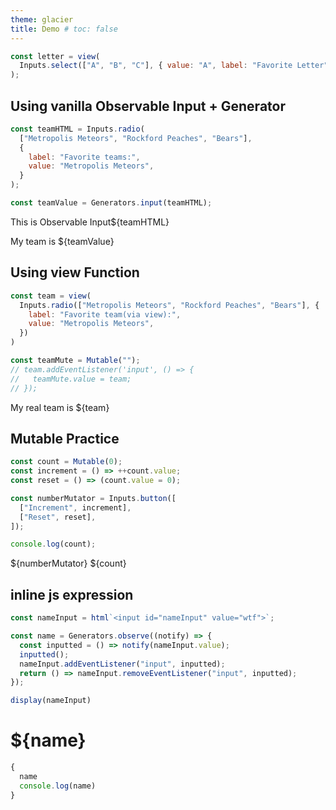 ```yaml
---
theme: glacier
title: Demo # toc: false
---
```


```js
const letter = view(
  Inputs.select(["A", "B", "C"], { value: "A", label: "Favorite Letter" })
);
```

## Using vanilla Observable Input + Generator

```js
const teamHTML = Inputs.radio(
  ["Metropolis Meteors", "Rockford Peaches", "Bears"],
  {
    label: "Favorite teams:",
    value: "Metropolis Meteors",
  }
);
```

```js
const teamValue = Generators.input(teamHTML);
```

This is Observable Input${teamHTML}

My team is ${teamValue}

<!-- *if using view function* -->

## Using view Function

```js
const team = view(
  Inputs.radio(["Metropolis Meteors", "Rockford Peaches", "Bears"], {
    label: "Favorite team(via view):",
    value: "Metropolis Meteors",
  })
)
```

```js
const teamMute = Mutable("");
// team.addEventListener('input', () => {
//   teamMute.value = team;
// });

```

My real team is ${team}

## Mutable Practice

```js
const count = Mutable(0);
const increment = () => ++count.value;
const reset = () => (count.value = 0);
```

```js
const numberMutator = Inputs.button([
  ["Increment", increment],
  ["Reset", reset],
]);
```

```js
console.log(count);
```

${numberMutator}
${count}

## inline js expression

```js
const nameInput = html`<input id="nameInput" value="wtf">`;

const name = Generators.observe((notify) => {
  const inputted = () => notify(nameInput.value);
  inputted();
  nameInput.addEventListener("input", inputted);
  return () => nameInput.removeEventListener("input", inputted);
});

```

```js
display(nameInput)

```
<h1>
${name}
</h1>

```js
{
  name
  console.log(name)
}
```